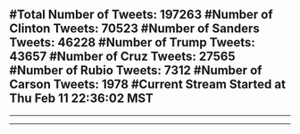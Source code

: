 #Total Number of Tweets: 197263 
#Number of Clinton Tweets: 70523
#Number of Sanders Tweets: 46228
#Number of Trump Tweets: 43657
#Number of Cruz Tweets: 27565
#Number of Rubio Tweets: 7312
#Number of Carson Tweets: 1978
#Current Stream Started at Thu Feb 11 22:36:02 MST
---
---
---
